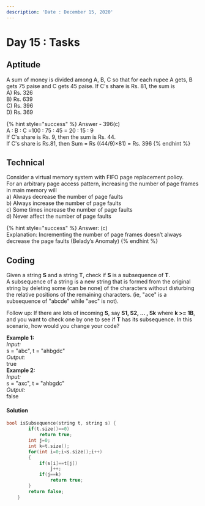 ```yaml
---
description: 'Date : December 15, 2020'
---
```


# Day 15 : Tasks

## Aptitude

A sum of money is divided among A, B, C so that for each rupee A gets, B gets 75 paise and C gets 45 paise. If C's share is Rs. 81, the sum is   
A\) Rs. 326   
B\) Rs. 639   
C\) Rs. 396   
D\) Rs. 369

{% hint style="success" %}
Answer - 396\(c\)   
A : B : C =100 : 75 : 45 = 20 : 15 : 9   
If C's share is Rs. 9, then the sum is Rs. 44.   
If C's share is Rs.81, then Sum = Rs \(\(44/9\)×81\) = Rs. 396
{% endhint %}

## Technical

Consider a virtual memory system with FIFO page replacement policy.   
For an arbitrary page access pattern, increasing the number of page frames in main memory will   
a\) Always decrease the number of page faults   
b\) Always increase the number of page faults   
c\) Some times increase the number of page faults   
d\) Never affect the number of page faults

{% hint style="success" %}
Answer: \(c\)   
Explanation: Incrementing the number of page frames doesn’t always decrease the page faults \(Belady’s Anomaly\)
{% endhint %}

## Coding

Given a string **S** and a string **T**, check if **S** is a subsequence of **T**.  
A subsequence of a string is a new string that is formed from the original string by deleting some \(can be none\) of the characters without disturbing the relative positions of the remaining characters. \(ie, "ace" is a subsequence of "abcde" while "aec" is not\).

Follow up: If there are lots of incoming **S**, say **S1, S2, ... , Sk** where **k &gt;= 1B**, and you want to check one by one to see if **T** has its subsequence. In this scenario, how would you change your code?

**Example 1:**  
_Input:_   
s = "abc", t = "ahbgdc"   
_Output:_   
true   
**Example 2:**  
_Input:_   
s = "axc", t = "ahbgdc"   
_Output:_   
false

#### Solution

```cpp
bool isSubsequence(string t, string s) {
        if(t.size()==0)
            return true;
        int j=0;
        int k=t.size();
        for(int i=0;i<s.size();i++)
        {
            if(s[i]==t[j])
                j++;
            if(j==k)
                return true;
        }
        return false;
    }
```

